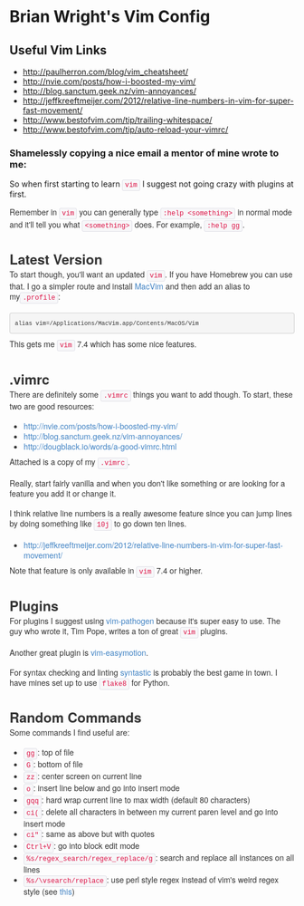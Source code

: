 # Brian Wright's Vim Config

## Useful Vim Links
  * http://paulherron.com/blog/vim_cheatsheet/
  * http://nvie.com/posts/how-i-boosted-my-vim/
  * http://blog.sanctum.geek.nz/vim-annoyances/
  * http://jeffkreeftmeijer.com/2012/relative-line-numbers-in-vim-for-super-fast-movement/
  * http://www.bestofvim.com/tip/trailing-whitespace/
  * http://www.bestofvim.com/tip/auto-reload-your-vimrc/

### Shamelessly copying a nice email a mentor of mine wrote to me:
So when first starting to learn&nbsp;<code style="padding:2px 4px;font-family:Menlo,Monaco,'Courier New',monospace;font-size:12px;color:rgb(221,17,68);border-radius:3px;border:1px solid rgb(225,225,232);background-color:rgb(247,247,249)"><span class="il">vim</span></code>&nbsp;I
 suggest not going crazy with plugins at first.</p>
<p style="margin:0px 0px 1.2em;font-family:'Helvetica Neue',Helvetica,Arial,sans-serif;line-height:1.3em;color:rgb(51,51,51)">
Remember in&nbsp;<code style="padding:2px 4px;font-family:Menlo,Monaco,'Courier New',monospace;font-size:12px;color:rgb(221,17,68);border-radius:3px;border:1px solid rgb(225,225,232);background-color:rgb(247,247,249)"><span class="il">vim</span></code>&nbsp;you can generally
 type&nbsp;<code style="padding:2px 4px;font-family:Menlo,Monaco,'Courier New',monospace;font-size:12px;color:rgb(221,17,68);border-radius:3px;border:1px solid rgb(225,225,232);background-color:rgb(247,247,249)">:help &lt;something&gt;</code>&nbsp;in
 normal mode and it'll tell you what&nbsp;<code style="padding:2px 4px;font-family:Menlo,Monaco,'Courier New',monospace;font-size:12px;color:rgb(221,17,68);border-radius:3px;border:1px solid rgb(225,225,232);background-color:rgb(247,247,249)">&lt;something&gt;</code>&nbsp;does.
 For example,&nbsp;<code style="padding:2px 4px;font-family:Menlo,Monaco,'Courier New',monospace;font-size:12px;color:rgb(221,17,68);border-radius:3px;border:1px solid rgb(225,225,232);background-color:rgb(247,247,249)">:help gg</code>.</p>
<h2 style="margin:1.3em 0px 0px;font-family:'Helvetica Neue',Helvetica,Arial,sans-serif;color:rgb(51,51,51);font-size:24px;line-height:36px">
Latest Version</h2>
<p style="margin:0px 0px 1.2em;font-family:'Helvetica Neue',Helvetica,Arial,sans-serif;line-height:1.3em;color:rgb(51,51,51)">
To start though, you'll want an updated&nbsp;<code style="padding:2px 4px;font-family:Menlo,Monaco,'Courier New',monospace;font-size:12px;color:rgb(221,17,68);border-radius:3px;border:1px solid rgb(225,225,232);background-color:rgb(247,247,249)"><span class="il">vim</span></code>.
 If you have Homebrew you can use that. I go a simpler route and install&nbsp;<a href="https://github.com/b4winckler/macvim/releases" style="color:rgb(65,131,196);text-decoration:none" target="_blank">MacVim</a>&nbsp;and then add an alias to my<code style="padding:2px 4px;font-family:Menlo,Monaco,'Courier New',monospace;font-size:12px;color:rgb(221,17,68);border-radius:3px;border:1px solid rgb(225,225,232);background-color:rgb(247,247,249)">.profile</code>:</p>
<pre style="padding:8.5px;font-family:Menlo,Monaco,'Courier New',monospace;font-size:12.025px;color:rgb(51,51,51);border-top-left-radius:4px;border-top-right-radius:4px;border-bottom-right-radius:4px;border-bottom-left-radius:4px;margin-top:0px;margin-bottom:9px;line-height:18px;border:1px solid rgba(0,0,0,0.14902);white-space:pre-wrap;word-break:break-all;word-wrap:break-word;background-color:rgb(245,245,245)"><code style="padding:0px;font-family:Menlo,Monaco,'Courier New',monospace;color:inherit;border-top-left-radius:3px;border-top-right-radius:3px;border-bottom-right-radius:3px;border-bottom-left-radius:3px;border:0px;background-color:transparent">alias <span class="il">vim</span>=/Applications/MacVim.app/<wbr>Contents/MacOS/<span class="il">Vim</span>
</code></pre>
<p style="margin:0px 0px 1.2em;font-family:'Helvetica Neue',Helvetica,Arial,sans-serif;line-height:1.3em;color:rgb(51,51,51)">
This gets me&nbsp;<code style="padding:2px 4px;font-family:Menlo,Monaco,'Courier New',monospace;font-size:12px;color:rgb(221,17,68);border-radius:3px;border:1px solid rgb(225,225,232);background-color:rgb(247,247,249)"><span class="il">vim</span></code>&nbsp;7.4 which
 has some nice features.</p>
<h2 style="margin:1.3em 0px 0px;font-family:'Helvetica Neue',Helvetica,Arial,sans-serif;color:rgb(51,51,51);font-size:24px;line-height:36px">
.vimrc</h2>
<p style="margin:0px 0px 1.2em;font-family:'Helvetica Neue',Helvetica,Arial,sans-serif;line-height:1.3em;color:rgb(51,51,51)">
There are definitely some&nbsp;<code style="padding:2px 4px;font-family:Menlo,Monaco,'Courier New',monospace;font-size:12px;color:rgb(221,17,68);border-radius:3px;border:1px solid rgb(225,225,232);background-color:rgb(247,247,249)">.vimrc</code>&nbsp;things
 you want to add though. To start, these two are good resources:</p>
<ul style="padding:0px;margin:0px 0px 9px 25px;list-style-position:initial;color:rgb(51,51,51);font-family:'Helvetica Neue',Helvetica,Arial,sans-serif;line-height:18px">
<li><a href="http://nvie.com/posts/how-i-boosted-my-vim/" style="color:rgb(65,131,196);text-decoration:none" target="_blank">http://nvie.com/posts/how-i-<wbr>boosted-my-<span class="il">vim</span>/</a></li><li><a href="http://blog.sanctum.geek.nz/vim-annoyances/" style="color:rgb(65,131,196);text-decoration:none" target="_blank">http://blog.sanctum.geek.nz/<wbr><span class="il">vim</span>-annoyances/</a></li><li><a href="http://dougblack.io/words/a-good-vimrc.html" style="color:rgb(65,131,196);text-decoration:none" target="_blank">http://dougblack.io/words/a-<wbr>good-vimrc.html</a></li></ul>
<p style="margin:0px 0px 1.2em;font-family:'Helvetica Neue',Helvetica,Arial,sans-serif;line-height:1.3em;color:rgb(51,51,51)">
Attached is a copy of my&nbsp;<code style="padding:2px 4px;font-family:Menlo,Monaco,'Courier New',monospace;font-size:12px;color:rgb(221,17,68);border-radius:3px;border:1px solid rgb(225,225,232);background-color:rgb(247,247,249)">.vimrc</code>.</p>
<p style="margin:0px 0px 1.2em;font-family:'Helvetica Neue',Helvetica,Arial,sans-serif;line-height:1.3em;color:rgb(51,51,51)">
Really, start fairly vanilla and when you don't like something or are looking for a feature you add it or change it.</p>
<p style="margin:0px 0px 1.2em;font-family:'Helvetica Neue',Helvetica,Arial,sans-serif;line-height:1.3em;color:rgb(51,51,51)">
I think relative line numbers is a really awesome feature since you can jump lines by doing something like&nbsp;<code style="padding:2px 4px;font-family:Menlo,Monaco,'Courier New',monospace;font-size:12px;color:rgb(221,17,68);border-radius:3px;border:1px solid rgb(225,225,232);background-color:rgb(247,247,249)">10j</code>&nbsp;to
 go down ten lines.</p>
<ul style="padding:0px;margin:0px 0px 9px 25px;list-style-position:initial;color:rgb(51,51,51);font-family:'Helvetica Neue',Helvetica,Arial,sans-serif;line-height:18px">
<li><a href="http://jeffkreeftmeijer.com/2012/relative-line-numbers-in-vim-for-super-fast-movement/" style="color:rgb(65,131,196);text-decoration:none" target="_blank">http://jeffkreeftmeijer.com/<wbr>2012/relative-line-numbers-in-<wbr><span class="il">vim</span>-for-super-fast-movement/</a></li></ul>
<p style="margin:0px 0px 1.2em;font-family:'Helvetica Neue',Helvetica,Arial,sans-serif;line-height:1.3em;color:rgb(51,51,51)">
Note that feature is only available in&nbsp;<code style="padding:2px 4px;font-family:Menlo,Monaco,'Courier New',monospace;font-size:12px;color:rgb(221,17,68);border-radius:3px;border:1px solid rgb(225,225,232);background-color:rgb(247,247,249)"><span class="il">vim</span></code>&nbsp;7.4
 or higher.</p>
<h2 style="margin:1.3em 0px 0px;font-family:'Helvetica Neue',Helvetica,Arial,sans-serif;color:rgb(51,51,51);font-size:24px;line-height:36px">
Plugins</h2>
<p style="margin:0px 0px 1.2em;font-family:'Helvetica Neue',Helvetica,Arial,sans-serif;line-height:1.3em;color:rgb(51,51,51)">
For plugins I suggest using&nbsp;<a href="https://github.com/tpope/vim-pathogen" style="color:rgb(65,131,196);text-decoration:none" target="_blank"><span class="il">vim</span>-pathogen</a>&nbsp;because it's super easy to use. The guy who wrote it, Tim Pope, writes a ton of great&nbsp;<code style="padding:2px 4px;font-family:Menlo,Monaco,'Courier New',monospace;font-size:12px;color:rgb(221,17,68);border-radius:3px;border:1px solid rgb(225,225,232);background-color:rgb(247,247,249)"><span class="il">vim</span></code>&nbsp;plugins.</p>
<p style="margin:0px 0px 1.2em;font-family:'Helvetica Neue',Helvetica,Arial,sans-serif;line-height:1.3em;color:rgb(51,51,51)">
Another great plugin is&nbsp;<a href="https://github.com/easymotion/vim-easymotion" style="color:rgb(65,131,196);text-decoration:none" target="_blank"><span class="il">vim</span>-easymotion</a>.</p>
<p style="margin:0px 0px 1.2em;font-family:'Helvetica Neue',Helvetica,Arial,sans-serif;line-height:1.3em;color:rgb(51,51,51)">
For syntax checking and linting&nbsp;<a href="https://github.com/scrooloose/syntastic" style="color:rgb(65,131,196);text-decoration:none" target="_blank">syntastic</a>&nbsp;is probably the best game in town. I have mines set up to use&nbsp;<code style="padding:2px 4px;font-family:Menlo,Monaco,'Courier New',monospace;font-size:12px;color:rgb(221,17,68);border-radius:3px;border:1px solid rgb(225,225,232);background-color:rgb(247,247,249)">flake8</code>&nbsp;for
 Python.</p>
<h2 style="margin:1.3em 0px 0px;font-family:'Helvetica Neue',Helvetica,Arial,sans-serif;color:rgb(51,51,51);font-size:24px;line-height:36px">
Random Commands</h2>
<p style="margin:0px 0px 1.2em;font-family:'Helvetica Neue',Helvetica,Arial,sans-serif;line-height:1.3em;color:rgb(51,51,51)">
Some commands I find useful are:</p>
<ul style="padding:0px;margin:0px 0px 9px 25px;list-style-position:initial;color:rgb(51,51,51);font-family:'Helvetica Neue',Helvetica,Arial,sans-serif;line-height:18px">
<li><code style="padding:2px 4px;font-family:Menlo,Monaco,'Courier New',monospace;font-size:12px;color:rgb(221,17,68);border-radius:3px;border:1px solid rgb(225,225,232);background-color:rgb(247,247,249)">gg</code>: top of file</li><li><code style="padding:2px 4px;font-family:Menlo,Monaco,'Courier New',monospace;font-size:12px;color:rgb(221,17,68);border-radius:3px;border:1px solid rgb(225,225,232);background-color:rgb(247,247,249)">G</code>: bottom of file</li><li><code style="padding:2px 4px;font-family:Menlo,Monaco,'Courier New',monospace;font-size:12px;color:rgb(221,17,68);border-radius:3px;border:1px solid rgb(225,225,232);background-color:rgb(247,247,249)">zz</code>: center screen on current
 line</li><li><code style="padding:2px 4px;font-family:Menlo,Monaco,'Courier New',monospace;font-size:12px;color:rgb(221,17,68);border-radius:3px;border:1px solid rgb(225,225,232);background-color:rgb(247,247,249)">o</code>: insert line below and
 go into insert mode</li><li><code style="padding:2px 4px;font-family:Menlo,Monaco,'Courier New',monospace;font-size:12px;color:rgb(221,17,68);border-radius:3px;border:1px solid rgb(225,225,232);background-color:rgb(247,247,249)">gqq</code>: hard wrap current
 line to max width (default 80 characters)</li><li><code style="padding:2px 4px;font-family:Menlo,Monaco,'Courier New',monospace;font-size:12px;color:rgb(221,17,68);border-radius:3px;border:1px solid rgb(225,225,232);background-color:rgb(247,247,249)">ci(</code>: delete all characters
 in between my current paren level and go into insert mode</li><li><code style="padding:2px 4px;font-family:Menlo,Monaco,'Courier New',monospace;font-size:12px;color:rgb(221,17,68);border-radius:3px;border:1px solid rgb(225,225,232);background-color:rgb(247,247,249)">ci"</code>: same as above but
 with quotes</li><li><code style="padding:2px 4px;font-family:Menlo,Monaco,'Courier New',monospace;font-size:12px;color:rgb(221,17,68);border-radius:3px;border:1px solid rgb(225,225,232);background-color:rgb(247,247,249)">Ctrl+V</code>: go into block
 edit mode</li><li><code style="padding:2px 4px;font-family:Menlo,Monaco,'Courier New',monospace;font-size:12px;color:rgb(221,17,68);border-radius:3px;border:1px solid rgb(225,225,232);background-color:rgb(247,247,249)">%s/regex_search/regex_replace/<wbr>g</code>:
 search and replace all instances on all lines</li><li><code style="padding:2px 4px;font-family:Menlo,Monaco,'Courier New',monospace;font-size:12px;color:rgb(221,17,68);border-radius:3px;border:1px solid rgb(225,225,232);background-color:rgb(247,247,249)">%s/\vsearch/replace</code>: use
 perl style regex instead of <span class="il">vim</span>'s weird regex style (see&nbsp;<a href="http://vim.wikia.com/wiki/Simplifying_regular_expressions_using_magic_and_no-magic" style="color:rgb(65,131,196);text-decoration:none" target="_blank">this</a>)</li>
